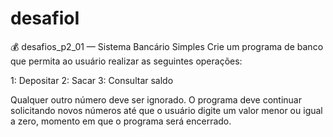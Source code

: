 # desafioI

💰 desafios_p2_01 — Sistema Bancário Simples
Crie um programa de banco que permita ao usuário realizar as seguintes operações:

1: Depositar
2: Sacar
3: Consultar saldo

Qualquer outro número deve ser ignorado.
O programa deve continuar solicitando novos números até que o usuário digite um valor menor ou igual a zero, momento em que o programa será encerrado.